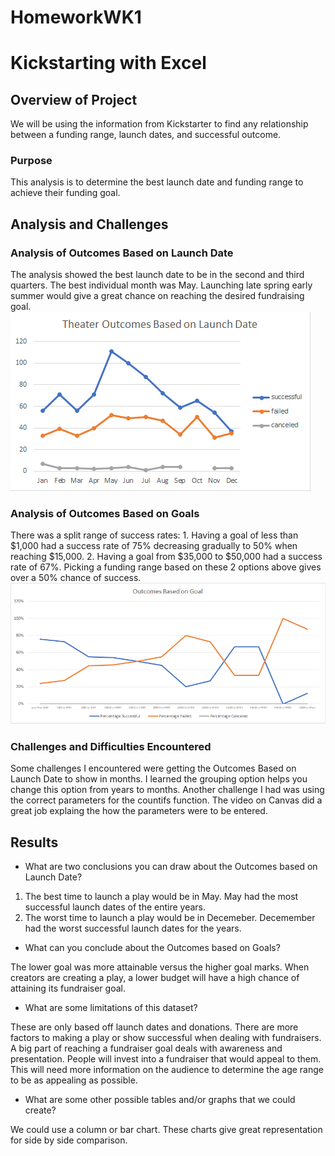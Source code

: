 # HomeworkWK1
# Kickstarting with Excel

## Overview of Project
We will be using the information from Kickstarter to find any relationship between a funding range, launch dates, and successful outcome.  
### Purpose
This analysis is to determine the best launch date and funding range to achieve their funding goal. 
## Analysis and Challenges

### Analysis of Outcomes Based on Launch Date
The analysis showed the best launch date to be in the second and third quarters. The best individual month was May. Launching late spring early summer would give a great chance on reaching the desired fundraising goal. ![Theater_Outcomes_vs_Launch](Resources/Theater_Outcomes_vs_Launch.png)
### Analysis of Outcomes Based on Goals
There was a split range of success rates: 1. Having a goal of less than $1,000 had a success rate of 75% decreasing gradually to 50% when reaching $15,000. 2. Having a goal from $35,000 to $50,000 had a success rate of 67%. Picking a funding range based on these 2 options above gives over a 50% chance of success. 
![Outcomes_vs_Goals](Resources/Outcomes_vs_Goals.png)
### Challenges and Difficulties Encountered
Some challenges I encountered were getting the Outcomes Based on Launch Date to show in months. I learned the grouping option helps you change this option from years to months. Another challenge I had was using the correct parameters for the countifs function. The video on Canvas did a great job explaing the how the parameters were to be entered.
## Results

- What are two conclusions you can draw about the Outcomes based on Launch Date?

 1. The best time to launch a play would be in May. May had the most successful launch dates of the entire years. 
 2. The worst time to launch a play would be in Decemeber. Decemember had the worst successful launch dates for the years. 

- What can you conclude about the Outcomes based on Goals?

 The lower goal was more attainable versus the higher goal marks. When creators are creating a play, a lower budget will have a high chance of attaining its fundraiser goal.

- What are some limitations of this dataset?

 These are only based off launch dates and donations. There are more factors to making a play or show successful when dealing with fundraisers. A big part of reaching a fundraiser goal deals with awareness and presentation. People will invest into a fundraiser that would appeal to them. This will need more information on the audience to determine the age range to be as appealing as possible. 

- What are some other possible tables and/or graphs that we could create?

 We could use a column or bar chart. These charts give great representation for side by side comparison. 
